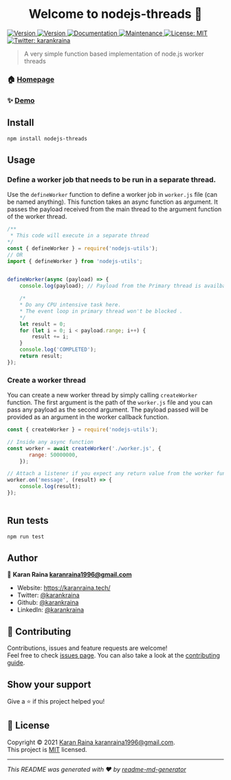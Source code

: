 <h1 align="center">Welcome to nodejs-threads 👋</h1>
<p>
  <a href="https://circleci.com/gh/karankraina/nodejs-threads/tree/main.svg?style=svg" target="_blank">
    <img alt="Version" src="https://circleci.com/gh/karankraina/nodejs-threads/tree/main.svg?style=svg">
  </a>
  <a href="https://www.npmjs.com/package/nodejs-threads" target="_blank">
    <img alt="Version" src="https://img.shields.io/npm/v/nodejs-threads.svg">
  </a>
  <a href="https://github.com/karankraina/nodejs-threads#readme" target="_blank">
    <img alt="Documentation" src="https://img.shields.io/badge/documentation-yes-brightgreen.svg" />
  </a>
  <a href="https://github.com/karankraina/nodejs-threads/graphs/commit-activity" target="_blank">
    <img alt="Maintenance" src="https://img.shields.io/badge/Maintained%3F-yes-green.svg" />
  </a>
  <a href="https://github.com/karankraina/nodejs-threads/blob/master/LICENSE" target="_blank">
    <img alt="License: MIT" src="https://img.shields.io/github/license/karankraina/nodejs-threads" />
  </a>
  <a href="https://twitter.com/karankraina" target="_blank">
    <img alt="Twitter: karankraina" src="https://img.shields.io/twitter/follow/karankraina.svg?style=social" />
  </a>
</p>

> A very simple function based implementation of node.js worker threads

### 🏠 [Homepage](https://github.com/karankraina/nodejs-threads#readme)

### ✨ [Demo](https://replit.com/@karankraina/nodejs-threads)

## Install

```sh
npm install nodejs-threads
```

## Usage

### Define a worker job that needs to be run in a separate thread.

Use the ```defineWorker``` function to define a worker job in ```worker.js``` file (can be named anything). This function takes an async function as argument. It passes the payload received from the main thread to the argument function of the worker thread.

```javascript
/** 
 * This code will execute in a separate thread
*/
const { defineWorker } = require('nodejs-utils');
// OR
import { defineWorker } from 'nodejs-utils';


defineWorker(async (payload) => {
    console.log(payload); // Payload from the Primary thread is availbale here

    /*
    * Do any CPU intensive task here.
    * The event loop in primary thread won't be blocked .
    */
    let result = 0;
    for (let i = 0; i < payload.range; i++) {
        result += i;
    }
    console.log('COMPLETED');
    return result;
});
```

### Create a worker thread

You can create a new worker thread by simply calling ```createWorker``` function. The first argument is the path of the ```worker.js``` file and you can pass any payload as the second argument. The payload passed will be provided as an argument in the worker callback function.

```javascript
const { createWorker } = require('nodejs-utils');

// Inside any async function
const worker = await createWorker('./worker.js', {
       range: 50000000,
    });

// Attach a listener if you expect any return value from the worker funcion
worker.on('message', (result) => {
    console.log(result);
});
    
```


## Run tests

```sh
npm run test
```

## Author

👤 **Karan Raina <karanraina1996@gmail.com>**

* Website: https://karanraina.tech/
* Twitter: [@karankraina](https://twitter.com/karankraina)
* Github: [@karankraina](https://github.com/karankraina)
* LinkedIn: [@karankraina](https://linkedin.com/in/karankraina)

## 🤝 Contributing

Contributions, issues and feature requests are welcome!<br />Feel free to check [issues page](https://github.com/karankraina/nodejs-threads/issues). You can also take a look at the [contributing guide](https://github.com/karankraina/nodejs-threads/blob/master/CONTRIBUTING.md).

## Show your support

Give a ⭐️ if this project helped you!

## 📝 License

Copyright © 2021 [Karan Raina <karanraina1996@gmail.com>](https://github.com/karankraina).<br />
This project is [MIT](https://github.com/karankraina/nodejs-threads/blob/master/LICENSE) licensed.

***
_This README was generated with ❤️ by [readme-md-generator](https://github.com/kefranabg/readme-md-generator)_
